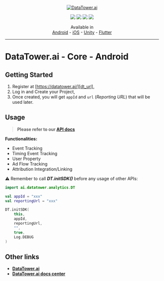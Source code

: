 <p align="center">
    <a href="https://datatower.ai/" target="_blank">
        <picture>
            <source srcset="https://dash.datatower.ai/logo_v2.png" media="(prefers-color-scheme: dark)">
            <source srcset="https://dash.datatower.ai/logoWhite_v2.png" media="(prefers-color-scheme: light)" >
            <img src="https://dash.datatower.ai/logoWhite_v2.png" alt="DataTower.ai">
        </picture>
    </a>
</p>

<p align="center">
    <a title="Android" href="https://central.sonatype.com/artifact/ai.datatower/core" target="_blank"><img src="https://img.shields.io/maven-central/v/ai.datatower/core?logo=android&logoColor=70d68c&label=Android&labelColor=dbeffd" /></a>
    <a title="iOS" href="https://cocoapods.org/pods/datatower_ai_core" target="_blank"><img src="https://img.shields.io/cocoapods/v/datatower_ai_core?logo=ios&logoColor=000000&label=iOS&labelColor=f3f3f5" /></a>
    <a title="Unity" href="https://github.com/datatower-ai/core-unity/releases/latest" target="_blank"><img src="https://img.shields.io/github/v/release/datatower-ai/core-unity?logo=unity&logoColor=f7f7f7&label=Unity&labelColor=000000" /></a>
    <a title="Flutter" href="https://pub.dev/packages/datatower_ai_core" target="_blank"><img src="https://img.shields.io/pub/v/datatower_ai_core?logo=flutter&logoColor=2375c5f2&label=Flutter" /></a>
</p>

<p align="center">
  <span>Available in</span>
  <br />
  <a href="https://github.com/datatower-ai/sdk-core-android">Android</a>
  <span>-</span>
  <a href="https://github.com/datatower-ai/sdk-core-ios">iOS</a>
  <span>-</span>
  <a href="https://github.com/datatower-ai/sdk-core-unity">Unity</a>
  <span>-</span>
  <a href="https://github.com/datatower-ai/sdk-core-flutter">Flutter</a>
</p>

---

# DataTower.ai - Core - Android

## Getting Started

1. Register at [https://datatower.ai/][dt_url],
2. Log in and Create your Project,
3. Once created, you will get `appId` and `url` (*Reporting URL*) that will be used later.

## Usage

> **Please refer to our [API docs][api_doc_url]**

**Functionalities:**
- Event Tracking
- Timing Event Tracking
- User Property
- Ad Flow Tracking
- Attribution Integration/Linking

⚠ Remember to call _**DT.initSDK()**_ before any usage of other APIs:

```kotlin
import ai.datatower.analytics.DT

val appId = "xxx"
val reportingUrl = "xxx"

DT.initSDK(
    this,
    appId,
    reportingUrl,
    "",
    true,
    Log.DEBUG
)
```

## Other links

- **[DataTower.ai][dt_url]**
- **[DataTower.ai docs center][doc_url]**

[dt_url]: https://datatower.ai/
[api_doc_url]: https://docs.datatower.ai/docs/Android_SDK
[doc_url]: https://docs.datatower.ai/